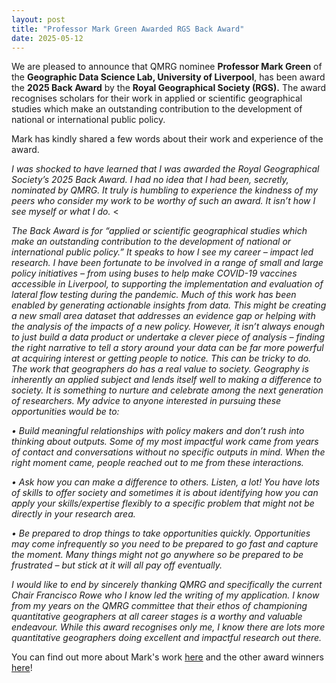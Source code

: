 ```yaml
---
layout: post
title: "Professor Mark Green Awarded RGS Back Award"
date: 2025-05-12
---
```


We are pleased to announce that QMRG nominee **Professor Mark Green** of the **Geographic Data Science Lab, University of Liverpool**, has been award the **2025 Back Award** by the **Royal Geographical Society (RGS).** The award recognises scholars for their work in applied or scientific geographical studies which make an outstanding contribution to the development of national or international public policy. 

Mark has kindly shared a few words about their work and experience of the award. 


*I was shocked to have learned that I was awarded the Royal Geographical Society’s 2025 Back Award. I had no idea that I had been, secretly, nominated by QMRG. It truly is humbling to experience the kindness of my peers who consider my work to be worthy of such an award. It isn’t how I see myself or what I do.* <

*The Back Award is for “applied or scientific geographical studies which make an outstanding contribution to the development of national or international public policy.” It speaks to how I see my career – impact led research. I have been fortunate to be involved in a range of small and large policy initiatives – from using buses to help make COVID-19 vaccines accessible in Liverpool, to supporting the implementation and evaluation of lateral flow testing during the pandemic.
Much of this work has been enabled by generating actionable insights from data. This might be creating a new small area dataset that addresses an evidence gap or helping with the analysis of the impacts of a new policy. However, it isn’t always enough to just build a data product or undertake a clever piece of analysis – finding the right narrative to tell a story around your data can be far more powerful at acquiring interest or getting people to notice. This can be tricky to do.
The work that geographers do has a real value to society. Geography is inherently an applied subject and lends itself well to making a difference to society. It is something to nurture and celebrate among the next generation of researchers. My advice to anyone interested in pursuing these opportunities would be to:*

*•	Build meaningful relationships with policy makers and don’t rush into thinking about outputs. Some of my most impactful work came from years of contact and conversations without no specific outputs in mind. When the right moment came, people reached out to me from these interactions.* </br>

*•	Ask how you can make a difference to others. Listen, a lot! You have lots of skills to offer society and sometimes it is about identifying how you can apply your skills/expertise flexibly to a specific problem that might not be directly in your research area.*  

*•	Be prepared to drop things to take opportunities quickly. Opportunities may come infrequently so you need to be prepared to go fast and capture the moment. Many things might not go anywhere so be prepared to be frustrated – but stick at it will all pay off eventually.* 

*I would like to end by sincerely thanking QMRG and specifically the current Chair Francisco Rowe who I know led the writing of my application. I know from my years on the QMRG committee that their ethos of championing quantitative geographers at all career stages is a worthy and valuable endeavour. While this award recognises only me, I know there are lots more quantitative geographers doing excellent and impactful research out there.*

You can find out more about Mark's work [here](https://www.liverpool.ac.uk/people/mark-green_) and the other award winners [here](https://www.rgs.org/about-us/our-work/medals-awards-and-prizes/society-medals-and-awards/2025-awards)!
